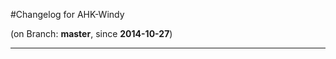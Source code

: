 #Changelog for AHK-Windy

(on Branch: **master**, since **2014-10-27**)

-----------------------------------------------------------------

